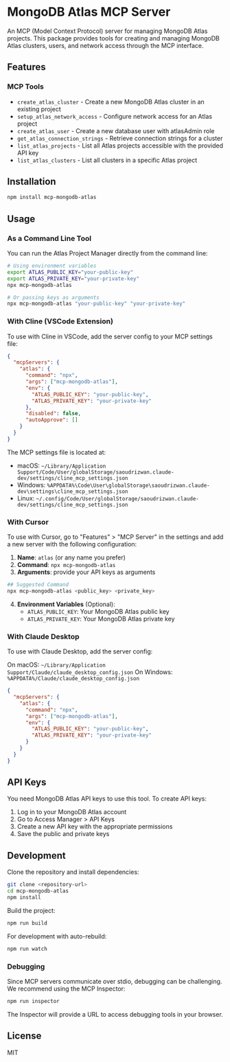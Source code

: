 # MongoDB Atlas MCP Server

An MCP (Model Context Protocol) server for managing MongoDB Atlas projects. This package provides tools for creating and managing MongoDB Atlas clusters, users, and network access through the MCP interface.

## Features

### MCP Tools

- `create_atlas_cluster` - Create a new MongoDB Atlas cluster in an existing project
- `setup_atlas_network_access` - Configure network access for an Atlas project
- `create_atlas_user` - Create a new database user with atlasAdmin role
- `get_atlas_connection_strings` - Retrieve connection strings for a cluster
- `list_atlas_projects` - List all Atlas projects accessible with the provided API key
- `list_atlas_clusters` - List all clusters in a specific Atlas project

## Installation

```bash
npm install mcp-mongodb-atlas
```

## Usage

### As a Command Line Tool

You can run the Atlas Project Manager directly from the command line:

```bash
# Using environment variables
export ATLAS_PUBLIC_KEY="your-public-key"
export ATLAS_PRIVATE_KEY="your-private-key"
npx mcp-mongodb-atlas

# Or passing keys as arguments
npx mcp-mongodb-atlas "your-public-key" "your-private-key"
```

### With Cline (VSCode Extension)

To use with Cline in VSCode, add the server config to your MCP settings file:

```json
{
  "mcpServers": {
    "atlas": {
      "command": "npx",
      "args": ["mcp-mongodb-atlas"],
      "env": {
        "ATLAS_PUBLIC_KEY": "your-public-key",
        "ATLAS_PRIVATE_KEY": "your-private-key"
      },
      "disabled": false,
      "autoApprove": []
    }
  }
}
```

The MCP settings file is located at:
- macOS: `~/Library/Application Support/Code/User/globalStorage/saoudrizwan.claude-dev/settings/cline_mcp_settings.json`
- Windows: `%APPDATA%\Code\User\globalStorage\saoudrizwan.claude-dev\settings\cline_mcp_settings.json`
- Linux: `~/.config/Code/User/globalStorage/saoudrizwan.claude-dev/settings/cline_mcp_settings.json`

### With Cursor

To use with Cursor, go to "Features" > "MCP Server" in the settings and add a new server with the following configuration:

1. **Name**: `atlas` (or any name you prefer)
2. **Command**: `npx mcp-mongodb-atlas`
3. **Arguments**: provide your API keys as arguments
```bash
## Suggested Command
npx mcp-mongodb-atlas <public_key> <private_key>
```
4. **Environment Variables** (Optional):
   - `ATLAS_PUBLIC_KEY`: Your MongoDB Atlas public key
   - `ATLAS_PRIVATE_KEY`: Your MongoDB Atlas private key

### With Claude Desktop

To use with Claude Desktop, add the server config:

On macOS: `~/Library/Application Support/Claude/claude_desktop_config.json`
On Windows: `%APPDATA%/Claude/claude_desktop_config.json`

```json
{
  "mcpServers": {
    "atlas": {
      "command": "npx",
      "args": ["mcp-mongodb-atlas"],
      "env": {
        "ATLAS_PUBLIC_KEY": "your-public-key",
        "ATLAS_PRIVATE_KEY": "your-private-key"
      }
    }
  }
}
```

## API Keys

You need MongoDB Atlas API keys to use this tool. To create API keys:

1. Log in to your MongoDB Atlas account
2. Go to Access Manager > API Keys
3. Create a new API key with the appropriate permissions
4. Save the public and private keys

## Development

Clone the repository and install dependencies:

```bash
git clone <repository-url>
cd mcp-mongodb-atlas
npm install
```

Build the project:

```bash
npm run build
```

For development with auto-rebuild:

```bash
npm run watch
```

### Debugging

Since MCP servers communicate over stdio, debugging can be challenging. We recommend using the MCP Inspector:

```bash
npm run inspector
```

The Inspector will provide a URL to access debugging tools in your browser.

## License

MIT
